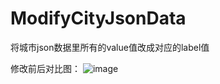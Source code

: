 # ModifyCityJsonData
将城市json数据里所有的value值改成对应的label值

修改前后对比图：
![image](https://github.com/wangjun19890114@163.com/ModifyCityJsonData/保存位置/Before.png)

